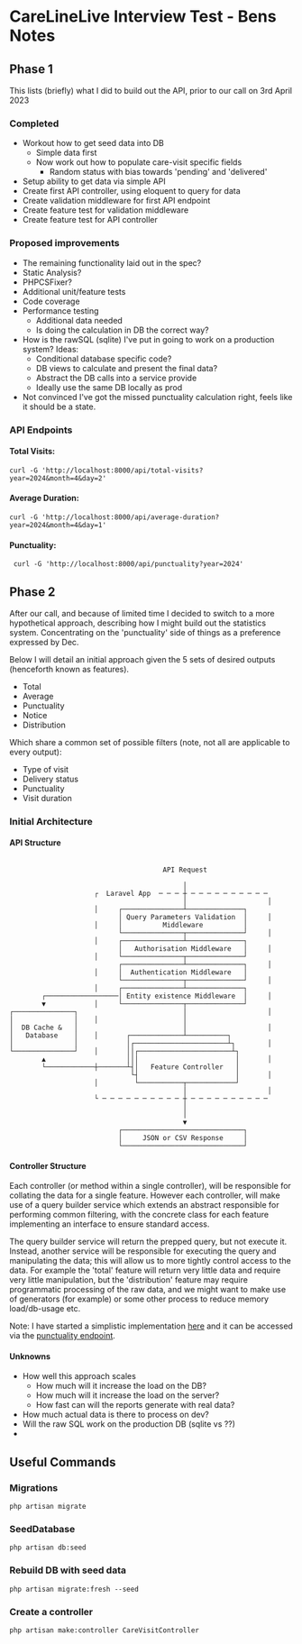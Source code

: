 # CareLineLive Interview Test - Bens Notes

## Phase 1

This lists (briefly) what I did to build out the API, prior to our call on 3rd April 2023

### Completed

- Workout how to get seed data into DB
    - Simple data first
    - Now work out how to populate care-visit specific fields
        - Random status with bias towards 'pending' and 'delivered'
- Setup ability to get data via simple API
- Create first API controller, using eloquent to query for data
- Create validation middleware for first API endpoint
- Create feature test for validation middleware
- Create feature test for API controller

### Proposed improvements

- The remaining functionality laid out in the spec?
- Static Analysis?
- PHPCSFixer?
- Additional unit/feature tests
- Code coverage
- Performance testing
    - Additional data needed
    - Is doing the calculation in DB the correct way?
- How is the rawSQL (sqlite) I've put in going to work on a production system? Ideas:
    - Conditional database specific code?
    - DB views to calculate and present the final data?
    - Abstract the DB calls into a service provide
    - Ideally use the same DB locally as prod
- Not convinced I've got the missed punctuality calculation right, feels like it should be a state.

### API Endpoints

#### Total Visits:

```shell
curl -G 'http://localhost:8000/api/total-visits?year=2024&month=4&day=2'
```

#### Average Duration:

```shell
curl -G 'http://localhost:8000/api/average-duration?year=2024&month=4&day=1'
```

#### Punctuality:

```shell
 curl -G 'http://localhost:8000/api/punctuality?year=2024'
```

## Phase 2

After our call, and because of limited time I decided to switch to a more hypothetical approach, describing how I might
build out the statistics system. Concentrating on the 'punctuality' side of things as a preference expressed by Dec.

Below I will detail an initial approach given the 5 sets of desired outputs (henceforth known as features).

- Total
- Average
- Punctuality
- Notice
- Distribution

Which share a common set of possible filters (note, not all are applicable to every output):

- Type of visit
- Delivery status
- Punctuality
- Visit duration

### Initial Architecture

#### API Structure

```
                                                                 
                                      API Request                
                                                                 
                                           │                     
                     ┌  Laravel App  ─ ─ ─ ┼ ─ ─ ─ ─ ─ ─ ─ ─ ─ ─ 
                                           │                    │
                     │     ┌───────────────┴──────────────┐      
                           │ Query Parameters Validation  │     │
                     │     │          Middleware          │      
                           └───────────────┬──────────────┘     │
                     │     ┌───────────────┴──────────────┐      
                           │   Authorisation Middleware   │     │
                     │     └───────────────┬──────────────┘      
                           ┌───────────────┴──────────────┐     │
                     │     │  Authentication Middleware   │      
                           └───────────────┬──────────────┘     │
                     │     ┌───────────────┴──────────────┐      
        ┌──────────────────│ Entity existence Middleware  │     │
        ▼            │     └───────────────┬──────────────┘      
┌───────────────┐                          │                    │
│               │    │                     │                     
│  DB Cache &   │                          │                    │
│   Database    │    │       ┌─────────────┴──────────┐          
│               │            │┌───────────────────────┴┐        │
└───────────────┘    │       ││┌───────────────────────┴┐        
        ▲                    │││                        │       │
        └────────────┼───────┴┤│   Feature Controller   │        
                              └┤                        │       │
                     │         └───────────┬────────────┘        
                                           │                    │
                     └ ─ ─ ─ ─ ─ ─ ─ ─ ─ ─ ┼ ─ ─ ─ ─ ─ ─ ─ ─ ─ ─ 
                                           │                     
                                           │                     
                                           ▼                     
                           ┌──────────────────────────────┐      
                           │     JSON or CSV Response     │      
                           └──────────────────────────────┘      
```

#### Controller Structure

Each controller (or method within a single controller), will be responsible for collating the data for a single feature.
However each controller, will make use of a query builder service which extends an abstract responsible for performing
common filtering, with the concrete class for each feature implementing an interface to ensure standard access.

The query builder service will return the prepped query, but not execute it. Instead, another service will be
responsible for executing the query and manipulating the data; this will allow us to more tightly control access to
the data. For example the 'total' feature will return very little data and require very little manipulation, but the
'distribution' feature may require programmatic processing of the raw data, and we might want to make use of generators
(for example) or some other process to reduce memory load/db-usage etc.

Note: I have started a simplistic implementation [here](app%2FService%2FCareVisitStatistics%2FPunctuality.php) and it
can be accessed via the [punctuality endpoint](#Punctuality).

#### Unknowns

- How well this approach scales
    - How much will it increase the load on the DB?
    - How much will it increase the load on the server?
    - How fast can will the reports generate with real data?
- How much actual data is there to process on dev?
- Will the raw SQL work on the production DB (sqlite vs ??)
-

## Useful Commands

### Migrations

```shell
php artisan migrate
```

### SeedDatabase

```shell
php artisan db:seed
```

### Rebuild DB with seed data

```shell
php artisan migrate:fresh --seed
```

### Create a controller

```shell
php artisan make:controller CareVisitController
```
